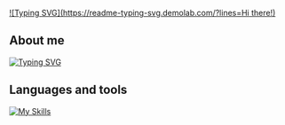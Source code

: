[![Typing SVG](https://readme-typing-svg.demolab.com/?lines=Hi there!)](https://git.io/typing-svg)
## About me
[![Typing SVG](https://readme-typing-svg.demolab.com/?lines=First+line+of+text;Second+line+of+text)](https://git.io/typing-svg)
## Languages and tools
[![My Skills](https://skillicons.dev/icons?i=js,ts,react,redux,sass,css,html,vscode,figma,graphql,jquery,nodejs,ps,github,styledcomponents,bootstrap&perline=8)](https://skillicons.dev)
